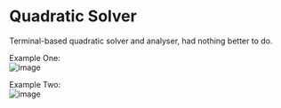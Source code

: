 # Quadratic Solver

Terminal-based quadratic solver and analyser, had nothing better to do.

Example One:<br>
![image](https://user-images.githubusercontent.com/68871455/203872571-08a4bd41-0c10-482c-9144-9fbb6cb0b545.png)

Example Two:<br>
![image](https://user-images.githubusercontent.com/68871455/203872617-e3e3e486-4ac1-40f4-ad6b-f7e1bedf5f04.png)

